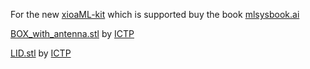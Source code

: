 

For the new [xioaML-kit](https://www.seeedstudio.com/The-XIAOML-Kit.html)  which is supported buy the book [mlsysbook.ai](https://www.mlsysbook.ai/)




[BOX_with_antenna.stl](BOX_with_antenna.stl)   by [ICTP](https://www.ictp.it/)

[LID.stl](LID.stl)   by [ICTP](https://www.ictp.it/)
